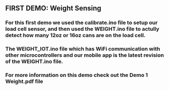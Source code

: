 ## FIRST DEMO: Weight Sensing

### For this first demo we used the calibrate.ino file to setup our load cell sensor, and then used the WEIGHT.ino file to actully detect how many 12oz or 16oz cans are on the load cell.
### The WEIGHT_IOT.ino file which has WiFi communication with other microcontrollers and our mobile app is the latest revision of the WEIGHT.ino file.
### For more information on this demo check out the Demo 1 Weight.pdf file
